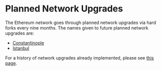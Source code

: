 # Planned Network Upgrades

The Ethereum network goes through planned network upgrades via hard forks every nine months. The names given to future planned network upgrades are:

* [Constantinople](timeline.md)
* [Istanbul](istanbul.md)

For a history of network upgrades already implemented, please see [this page](../../ethereum-basics/history.md#hard-fork-history).

